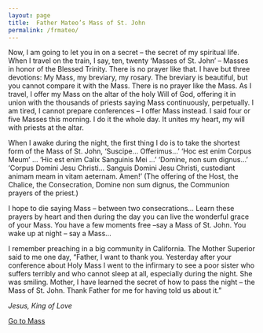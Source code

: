 ```yaml
---
layout: page
title:  Father Mateo’s Mass of St. John
permalink: /frmateo/
---
```


Now, I am going to let you in on a secret – the secret of my spiritual life. When I travel on the train, I say, ten, twenty ‘Masses of St. John’ – Masses in honor of the Blessed Trinity. There is no prayer like that. I have but three devotions: My Mass, my breviary, my rosary. The breviary is beautiful, but you cannot compare it with the Mass. There is no prayer like the Mass. As I travel, I offer my Mass on the altar of the holy Will of God, offering it in union with the thousands of priests saying Mass continuously, perpetually. I am tired, I cannot prepare conferences – I offer Mass instead. I said four or five Masses this morning. I do it the whole day. It unites my heart, my will with priests at the altar.

When I awake during the night, the first thing I do is to take the shortest form of the Mass of St. John, ‘Suscipe… Offerimus…’ ‘Hoc est enim Corpus Meum’ … ‘Hic est enim Calix Sanguinis Mei …’ ‘Domine, non sum dignus…’ ‘Corpus Domini Jesu Christi… Sanguis Domini Jesu Christi, custodiant animam meam in vitam aeternam. Amen!’  (The offering of the Host, the Chalice, the Consecration, Domine non sum dignus, the Communion prayers of the priest.)

I hope to die saying Mass – between two consecrations… Learn these prayers by heart and then during the day you can live the wonderful grace of your Mass. You have a few moments free –say a Mass of St. John. You wake up at night – say a Mass…

I remember preaching in a big community in California. The Mother Superior said to me one day, “Father, I want to thank you. Yesterday after your conference about Holy Mass I went to the infirmary to see a poor sister who suffers terribly and who cannot sleep at all, especially during the night. She was smiling. Mother, I have learned the secret of how to pass the night – the Mass of St. John. Thank Father for me for having told us about it.”

*Jesus, King of Love*

[Go to Mass](/mass)
